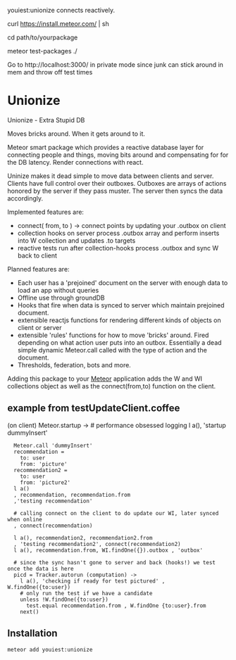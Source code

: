    youiest:unionize connects reactively. 

curl https://install.meteor.com/ | sh

cd path/to/yourpackage

meteor test-packages ./

Go to http://localhost:3000/ in private mode since junk can stick around in mem and throw off test times


Unionize
========

Unionize - Extra Stupid DB

Moves bricks around. When it gets around to it.

Meteor smart package which provides a reactive database layer for connecting people and things, moving bits around and compensating for for the DB latency. Render connections with react.

Uninize makes it dead simple to move data between clients and server. Clients have full control over their outboxes. Outboxes are arrays of actions honored by the server if they pass muster. The server then syncs the data accordingly. 


Implemented features are:
 * connect( from, to ) -> connect points by updating your .outbox on client
 * collection hooks on server process .outbox array and perform inserts into W collection and updates .to targets
 * reactive tests run after collection-hooks process .outbox and sync W back to client

Planned features are:

 * Each user has a 'prejoined' document on the server with enough data to load an app without queries
 * Offline use through groundDB
 * Hooks that fire when data is synced to server which maintain prejoined document.
 * extensible reactjs functions for rendering different kinds of objects on client or server
 * extensible 'rules' functions for how to move 'bricks' around. Fired depending on what action user puts into an outbox. Essentially a dead simple dynamic Meteor.call called with the type of action and the document.
 * Thresholds, federation, bots and more.

Adding this package to your [Meteor](http://www.meteor.com/) application adds the W and WI collections object as well as the connect(from,to) function on the client.

example from testUpdateClient.coffee
------------------------------------
(on client)
Meteor.startup ->
      # performance obsessed logging
      l a(),  'startup dummyInsert'

      Meteor.call 'dummyInsert'
      recommendation =
        to: user
        from: 'picture'
      recommendation2 =
        to: user
        from: 'picture2'
      l a()
      , recommendation, recommendation.from 
      ,'testing recommendation'

      # calling connect on the client to do update our WI, later synced when online
      , connect(recommendation) 
      
      l a(), recommendation2, recommendation2.from 
      , 'testing recommendation2', connect(recommendation2) 
      l a(), recommendation.from, WI.findOne({}).outbox , 'outbox'

      # since the sync hasn't gone to server and back (hooks!) we test once the data is here
      picd = Tracker.autorun (computation) ->
        l a(), 'checking if ready for test pictured' , W.findOne({to:user})
        # only run the test if we have a candidate
        unless !W.findOne({to:user})
          test.equal recommendation.from , W.findOne {to:user}.from
        next()



Installation
------------

```
meteor add youiest:unionize
```
